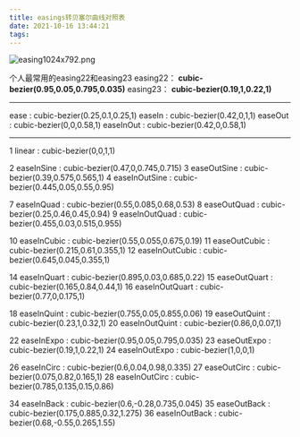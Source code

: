 ```yaml
---
title: easings转贝塞尔曲线对照表
date: 2021-10-16 13:44:21
tags:
---
```

![easing1024x792.png](http://47.115.4.57:8090/upload/2021/05/easing-1024x792-ba8358a4a9c34c02959dadd34121fd68.png)

个人最常用的easing22和easing23
easing22：
**cubic-bezier(0.95,0.05,0.795,0.035)**
easing23：
**cubic-bezier(0.19,1,0.22,1)**

-----

ease          : cubic-bezier(0.25,0.1,0.25,1)
easeIn        : cubic-bezier(0.42,0,1,1)
easeOut       : cubic-bezier(0,0,0.58,1)
easeInOut     : cubic-bezier(0.42,0,0.58,1)

----------------------
1 linear        : cubic-bezier(0,0,1,1)

2 easeInSine    : cubic-bezier(0.47,0,0.745,0.715)
3 easeOutSine   : cubic-bezier(0.39,0.575,0.565,1)
4 easeInOutSine : cubic-bezier(0.445,0.05,0.55,0.95)

7 easeInQuad    : cubic-bezier(0.55,0.085,0.68,0.53)
8 easeOutQuad   : cubic-bezier(0.25,0.46,0.45,0.94)
9 easeInOutQuad : cubic-bezier(0.455,0.03,0.515,0.955)

10 easeInCubic    : cubic-bezier(0.55,0.055,0.675,0.19)
11 easeOutCubic   : cubic-bezier(0.215,0.61,0.355,1)
12 easeInOutCubic : cubic-bezier(0.645,0.045,0.355,1)

14 easeInQuart    : cubic-bezier(0.895,0.03,0.685,0.22)
15 easeOutQuart   : cubic-bezier(0.165,0.84,0.44,1)
16 easeInOutQuart : cubic-bezier(0.77,0,0.175,1)

18 easeInQuint    : cubic-bezier(0.755,0.05,0.855,0.06)
19 easeOutQuint   : cubic-bezier(0.23,1,0.32,1)
20 easeInOutQuint : cubic-bezier(0.86,0,0.07,1)

22 easeInExpo     : cubic-bezier(0.95,0.05,0.795,0.035)
23 easeOutExpo    : cubic-bezier(0.19,1,0.22,1)
24 easeInOutExpo  : cubic-bezier(1,0,0,1)

26 easeInCirc     : cubic-bezier(0.6,0.04,0.98,0.335)
27 easeOutCirc    : cubic-bezier(0.075,0.82,0.165,1)
28 easeInOutCirc  : cubic-bezier(0.785,0.135,0.15,0.86)

34 easeInBack     : cubic-bezier(0.6,-0.28,0.735,0.045)
35 easeOutBack    : cubic-bezier(0.175,0.885,0.32,1.275)
36 easeInOutBack  : cubic-bezier(0.68,-0.55,0.265,1.55)